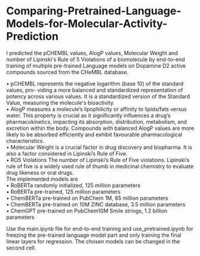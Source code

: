 # Comparing-Pretrained-Language-Models-for-Molecular-Activity-Prediction
I predicted the pCHEMBL values, AlogP values, Molecular Weight and number of Lipinski's Rule of 5 Violations of a biomolecule by end-to-end training of multiple pre-trained Language models on Dopamine D2 active compounds sourced from the CHeMBL database.
<br>

• pCHEMBL represents the negative logarithm (base 10) of the standard values, pro-
viding a more balanced and standardized representation of potency across various values. It is a standardized version of the Standard Value, measuring the
molecule's bioactivity. <br>
• AlogP measures a molecule’s lipophilicity or affinity to lipids/fats versus
water. This property is crucial as it significantly influences a drug’s pharmacokinetics,
impacting its absorption, distribution, metabolism, and excretion within the body.
Compounds with balanced AlogP values are more likely to be absorbed efficiently and
exhibit favourable pharmacological characteristics.<br>
• Molecular Weight is a crucial factor in drug discovery and biopharma. It is also a
factor considered in Lipinski’s Rule of Five.<br>
• RO5 Violations The number of Lipinski’s Rule of Five violations. Lipinski’s rule
of five is a widely used rule of thumb in medicinal chemistry to evaluate drug likeness
or oral drugs.<be>
<br>
The implemented models are <br>
• RoBERTa randomly initialized, 125 million parameters <br>
• RoBERTa pre-trained, 125 million parameters<br>
• ChemBERTa pre-trained on PubChem 1M, 85 million parameters<br>
• ChemBERTa pre-trained on 10M ZINC database, 3.5 million parameters<br>
• ChemGPT pre-trained on PubChem10M Smile strings, 1.2 billion parameters<br>

Use the main.ipynb file for end-to-end training and use_pretrained.ipynb for freezing the pre-trained language model part and only training the final linear layers for regression. The chosen models can be changed in the second cell. 
